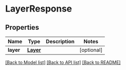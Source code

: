 # LayerResponse

## Properties
Name | Type | Description | Notes
------------ | ------------- | ------------- | -------------
**layer** | [**Layer**](Layer.md) |  | [optional] 

[[Back to Model list]](../README.md#documentation-for-models) [[Back to API list]](../README.md#documentation-for-api-endpoints) [[Back to README]](../README.md)

